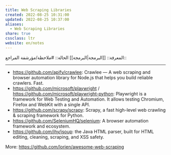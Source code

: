 ```yaml
---
title: Web Scraping Libraries
created: 2022-08-25 10:31:00
updated: 2022-08-25 10:37:00
aliases:
  - Web Scraping Libraries
share: true
cssclass: ltr
website: en/notes
---
```


المعرفة:: [[البرمجة|البرمجة]]
الحالة:: #ملاحظة/مؤرشفة
المراجع::

---

- <https://github.com/apify/crawlee>: Crawlee — A web scraping and browser automation library for Node.js that helps you build reliable crawlers. Fast.
- <https://github.com/microsoft/playwright> / <https://github.com/microsoft/playwright-python>: Playwright is a framework for Web Testing and Automation. It allows testing Chromium, Firefox and WebKit with a single API.
- <https://github.com/scrapy/scrapy>: Scrapy, a fast high-level web crawling & scraping framework for Python.
- <https://github.com/SeleniumHQ/selenium>: A browser automation framework and ecosystem.
- <https://github.com/jhy/jsoup>: the Java HTML parser, built for HTML editing, cleaning, scraping, and XSS safety.

More: <https://github.com/lorien/awesome-web-scraping>
